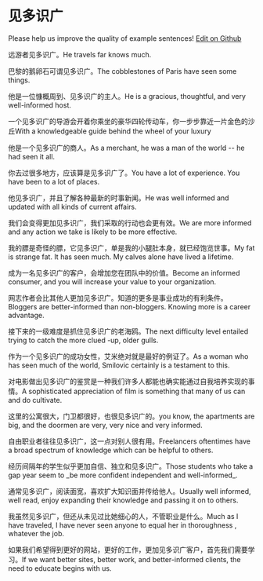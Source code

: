 # 见多识广

Please help us improve the quality of example sentences! [Edit on Github](https://github.com/jiyushe/jiyu-example-sentence-source/blob/main/chinese/jianduoshiguang.md)

<p><span class="chinese">远游者见多识广。</span><span class="english">He travels far knows much.</span></p>

<p><span class="chinese">巴黎的鹅卵石可谓见多识广。</span><span class="english">The cobblestones of Paris have seen some things.</span></p>

<p><span class="chinese">他是一位慷概周到、见多识广的主人。</span><span class="english">He is a gracious, thoughtful, and very well-informed host.</span></p>

<p><span class="chinese">一个见多识广的导游会开着你乘坐的豪华四轮传动车，你一步步靠近一片金色的沙丘</span><span class="english">With a knowledgeable guide behind the wheel of your luxury</span></p>

<p><span class="chinese">他是一个见多识广的商人。</span><span class="english">As a merchant, he was a man of the world -- he had seen it all.</span></p>

<p><span class="chinese">你去过很多地方，应该算是见多识广了。</span><span class="english">You have a lot of experience. You have been to a lot of places.</span></p>

<p><span class="chinese">他见多识广，并且了解各种最新的时事新闻。</span><span class="english">He was well informed and updated with all kinds of current affairs.</span></p>

<p><span class="chinese">我们会变得更加见多识广，我们采取的行动也会更有效。</span><span class="english">We are more informed and any action we take is likely to be more effective.</span></p>

<p><span class="chinese">我的膘是奇怪的膘，它见多识广，单是我的小腿肚本身，就已经饱览世事。</span><span class="english">My fat is strange fat. It has seen much. My calves alone have lived a lifetime.</span></p>

<p><span class="chinese">成为一名见多识广的客户，会增加您在团队中的价值。</span><span class="english">Become an informed consumer, and you will increase your value to your organization.</span></p>

<p><span class="chinese">网志作者会比其他人更加见多识广。知道的更多是事业成功的有利条件。</span><span class="english">Bloggers are better-informed than non-bloggers. Knowing more is a career advantage.</span></p>

<p><span class="chinese">接下来的一级难度是抓住见多识广的老海鸥。</span><span class="english">The next difficulty level entailed trying to catch the more clued -up, older gulls.</span></p>

<p><span class="chinese">作为一个见多识广的成功女性，艾米绝对就是最好的例证了。</span><span class="english">As a woman who has seen much of the world, Smilovic certainly is a testament to this.</span></p>

<p><span class="chinese">对电影做出见多识广的鉴赏是一种我们许多人都能也确实能通过自我培养实现的事情。</span><span class="english">A sophisticated appreciation of film is something that many of us can and do cultivate.</span></p>

<p><span class="chinese">这里的公寓很大，门卫都很好，也很见多识广的。</span><span class="english">you know, the apartments are big, and the doormen are very, very nice and very informed.</span></p>

<p><span class="chinese">自由职业者往往见多识广，这一点对别人很有用。</span><span class="english">Freelancers oftentimes have a broad spectrum of knowledge which can be helpful to others.</span></p>

<p><span class="chinese">经历间隔年的学生似乎更加自信、独立和见多识广。</span><span class="english">Those students who take a gap year seem to _be more confident independent and well-informed_.</span></p>

<p><span class="chinese">通常见多识广，阅读面宽，喜欢扩大知识面并传给他人。</span><span class="english">Usually well informed, well read, enjoy expanding their knowledge and passing it on to others.</span></p>

<p><span class="chinese">我虽然见多识广，但还从未见过比她细心的人，不管职业是什么。</span><span class="english">Much as I have traveled, I have never seen anyone to equal her in thoroughness , whatever the job.</span></p>

<p><span class="chinese">如果我们希望得到更好的网站，更好的工作，更加见多识广客户，首先我们需要学习。</span><span class="english">If we want better sites, better work, and better-informed clients, the need to educate begins with us.</span></p>

